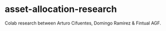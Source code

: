 # asset-allocation-research
Colab research between Arturo Cifuentes, Domingo Ramirez &amp; Fintual AGF.
